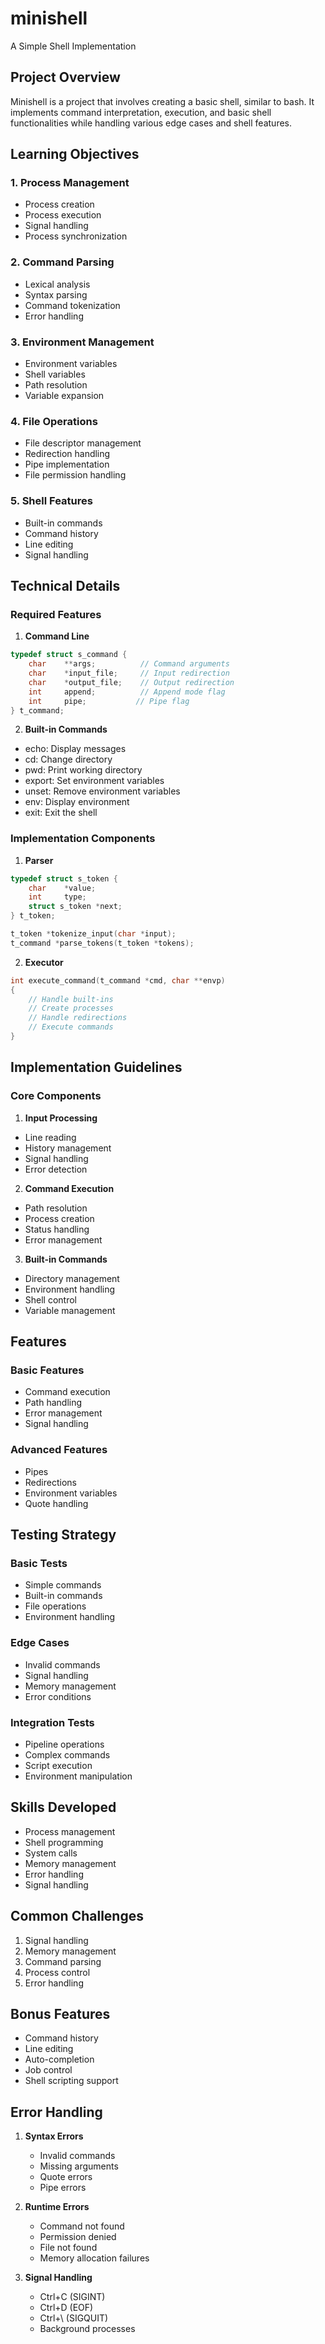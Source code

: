 # minishell
A Simple Shell Implementation

## Project Overview
Minishell is a project that involves creating a basic shell, similar to bash. It implements command interpretation, execution, and basic shell functionalities while handling various edge cases and shell features.

## Learning Objectives

### 1. Process Management
- Process creation
- Process execution
- Signal handling
- Process synchronization

### 2. Command Parsing
- Lexical analysis
- Syntax parsing
- Command tokenization
- Error handling

### 3. Environment Management
- Environment variables
- Shell variables
- Path resolution
- Variable expansion

### 4. File Operations
- File descriptor management
- Redirection handling
- Pipe implementation
- File permission handling

### 5. Shell Features
- Built-in commands
- Command history
- Line editing
- Signal handling

## Technical Details

### Required Features

1. **Command Line**
```c
typedef struct s_command {
    char    **args;          // Command arguments
    char    *input_file;     // Input redirection
    char    *output_file;    // Output redirection
    int     append;          // Append mode flag
    int     pipe;           // Pipe flag
} t_command;
```

2. **Built-in Commands**
- echo: Display messages
- cd: Change directory
- pwd: Print working directory
- export: Set environment variables
- unset: Remove environment variables
- env: Display environment
- exit: Exit the shell

### Implementation Components

1. **Parser**
```c
typedef struct s_token {
    char    *value;
    int     type;
    struct s_token *next;
} t_token;

t_token *tokenize_input(char *input);
t_command *parse_tokens(t_token *tokens);
```

2. **Executor**
```c
int execute_command(t_command *cmd, char **envp)
{
    // Handle built-ins
    // Create processes
    // Handle redirections
    // Execute commands
}
```

## Implementation Guidelines

### Core Components

1. **Input Processing**
- Line reading
- History management
- Signal handling
- Error detection

2. **Command Execution**
- Path resolution
- Process creation
- Status handling
- Error management

3. **Built-in Commands**
- Directory management
- Environment handling
- Shell control
- Variable management

## Features

### Basic Features
- Command execution
- Path handling
- Error management
- Signal handling

### Advanced Features
- Pipes
- Redirections
- Environment variables
- Quote handling

## Testing Strategy

### Basic Tests
- Simple commands
- Built-in commands
- File operations
- Environment handling

### Edge Cases
- Invalid commands
- Signal handling
- Memory management
- Error conditions

### Integration Tests
- Pipeline operations
- Complex commands
- Script execution
- Environment manipulation

## Skills Developed
- Process management
- Shell programming
- System calls
- Memory management
- Error handling
- Signal handling

## Common Challenges
1. Signal handling
2. Memory management
3. Command parsing
4. Process control
5. Error handling

## Bonus Features
- Command history
- Line editing
- Auto-completion
- Job control
- Shell scripting support

## Error Handling
1. **Syntax Errors**
   - Invalid commands
   - Missing arguments
   - Quote errors
   - Pipe errors

2. **Runtime Errors**
   - Command not found
   - Permission denied
   - File not found
   - Memory allocation failures

3. **Signal Handling**
   - Ctrl+C (SIGINT)
   - Ctrl+D (EOF)
   - Ctrl+\ (SIGQUIT)
   - Background processes 